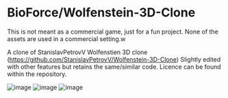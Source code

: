 # BioForce/Wolfenstein-3D-Clone

This is not meant as a commercial game, just for a fun project.
None of the assets are used in a commercial setting.w

A clone of StanislavPetrovV Wolfenstien 3D clone (https://github.com/StanislavPetrovV/Wolfenstein-3D-Clone) Slightly edited with other features but retains the same/similar code. Licence can be found within the repository. 

![image](https://github.com/user-attachments/assets/c50117a7-37f1-4986-a840-98e216572813)
![image](https://github.com/user-attachments/assets/e22b3524-7eda-4dd1-8032-529d5d50b7f6)
![image](https://github.com/user-attachments/assets/ceb4d308-60e3-4fcf-a7a6-47ba584001c3)
